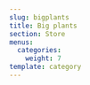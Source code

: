 ```yaml
---
slug: bigplants
title: Big plants
section: Store
menus:
  categories:
    weight: 7
template: category
---
```

